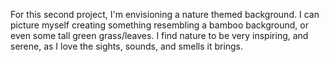 
For this second project, I'm envisioning a nature themed background. I can picture myself creating something resembling a bamboo background, or even some tall green grass/leaves. I find nature to be very inspiring, and serene, as I love the sights, sounds, and smells it brings.
